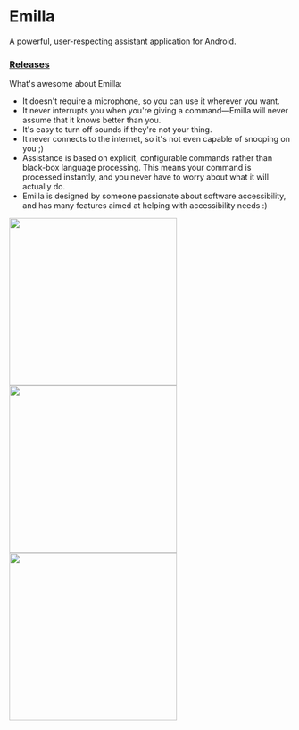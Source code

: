 # Emilla
A powerful, user-respecting assistant application for Android.

### [Releases](https://github.com/devycarol/Emilla/releases)

What's awesome about Emilla:
- It doesn't require a microphone, so you can use it wherever you want.
- It never interrupts you when you're giving a command—Emilla will never assume that it knows better than you.
- It's easy to turn off sounds if they're not your thing.
- It never connects to the internet, so it's not even capable of snooping on you ;)
- Assistance is based on explicit, configurable commands rather than black-box language processing. This means your command is processed instantly, and you never have to worry about what it will actually do.
- Emilla is designed by someone passionate about software accessibility, and has many features aimed at helping with accessibility needs :)

<img src="https://github.com/user-attachments/assets/794bc563-57f3-47e3-b684-ecb325bffdd1" width="300dp">
<img src="https://github.com/user-attachments/assets/67b7ef6b-3e7f-4c5a-bc62-38b19b4539aa" width="300dp">
<img src="https://github.com/user-attachments/assets/f79d6845-d565-40f2-a82b-201c1fd5f9d3" width="300dp">
